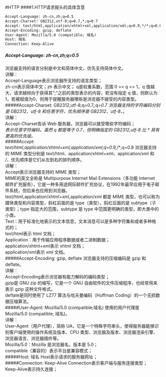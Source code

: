 #HTTP
####1.HTTP请求报头的具体含意
```html
Accept-Language: zh-cn,zh;q=0.5
Accept-Charset: GB2312,utf-8;q=0.7,*;q=0.7
Accept: text/html,application/xhtml+xml,application/xml;q=0.9,*/*;q=0.8
Accept-Encoding: gzip, deflate
User-Agent: Mozilla/5.0 (compatible; 域名)
Host: 域名
Connection: Keep-Alive
```
##### Accept-Language: zh-cn,zh;q=0.5 
浏览器支持的语言分别是中文和简体中文，优先支持简体中文。  
详解：  
Accept-Language表示浏览器所支持的语言类型；  
zh-cn表示简体中文；zh 表示中文； 
q是权重系数，范围 0 =< q <= 1，q 值越大，请求越倾向于获得其“;”之前的类型表示的内容，若没有指定 q 值，则默认为1，若被赋值为0，则用于提醒服务器哪些是浏览器不接受的内容类型。 
#####Accept-Charset: GB2312,utf-8;q=0.7,*;q=0.7 
浏览器支持的字符编码分别是 GB2312、utf-8 和任意字符，优先顺序是 GB2312、utf-8、*。  
详解：  
Accept-Charset告诉 Web 服务器，浏览器可以接受哪些字符编码；  
*表示任意字符编码，虽然 q 都是等于 0.7，但明确指定的 GB2312,utf-8 比 * 具有更高的优先级。  
#####Accept: text/html,application/xhtml+xml,application/xml;q=0.9,*/*;q=0.8 
浏览器支持的 MIME 类型分别是 text/html、application/xhtml+xml、application/xml 和 */*，优先顺序是它们从左到右的排列顺序。  
详解：  
Accept表示浏览器支持的 MIME 类型；  
MIME的英文全称是 Multipurpose Internet Mail Extensions（多功能 Internet 邮件扩充服务），它是一种多用途网际邮件扩充协议，在1992年最早应用于电子邮件系统，但后来也应用到浏览器。  
text/html,application/xhtml+xml,application/xml 都是 MIME 类型，也可以称为媒体类型和内容类型，斜杠前面的是 type（类型），斜杠后面的是 subtype（子类型）；type 指定大的范围，subtype 是 type 中范围更明确的类型，即大类中的小类。  
Text：用于标准化地表示的文本信息，文本消息可以是多种字符集和或者多种格式的；  
text/html表示 html 文档；  
Application：用于传输应用程序数据或者二进制数据；  
application/xhtml+xml表示 xhtml 文档；  
application/xml表示 xml 文档。  
#####Accept-Encoding: gzip, deflate
浏览器支持的压缩编码是 gzip 和 deflate。  
详解：  
Accept-Encoding表示浏览器有能力解码的编码类型；  
gzip是 GNU zip 的缩写，它是一个 GNU 自由软件的文件压缩程序，也经常用来表示 gzip 这种文件格式。  
deflate是同时使用了 LZ77 算法与哈夫曼编码（Huffman Coding）的一个无损数据压缩算法。  
#####User-Agent: Mozilla/5.0 (compatible;域名)
使用的用户代理是 Mozilla/5.0 (compatible; 域名)。  
详解：  
User-Agent（用户代理），简称 UA，它是一个特殊字符串头，使得服务器能够识别客户端使用的操作系统及版本、CPU 类型、浏览器及版本、浏览器渲染引擎、浏览器语言、浏览器插件等。  
Mozilla/5.0：Mozilla 是浏览器名，版本是 5.0；  
compatible（兼容的）表示平台是兼容模式；   
#####Host: 域名
Host表示请求的服务器网址；  
#####Connection: Keep-Alive
Connection表示客户端与服务连接类型；  
Keep-Alive表示持久连接；
